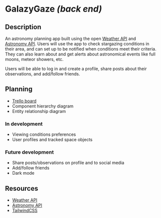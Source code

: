 # GalazyGaze _(back end)_

## Description
An astronomy planning app built using the open [Weather API](https://www.weatherapi.com/) and [Astronomy API](https://astronomyapi.com/). Users will use the app to check stargazing conditions in their area, and can set up to be notified when conditions meet their criteria. They can also learn about and get alerts about astronomical events like full moons, meteor showers, etc.

Users will be able to log in and create a profile, share posts about their observations, and add/follow friends.

## Planning
* [Trello board](https://trello.com/b/MpDEJbwE/ga-capstone)
* Component hierarchy diagram
* Entity relationship diagram

### In development
* Viewing conditions preferences
* User profiles and tracked space objects

### Future development
* Share posts/observations on profile and to social media
* Add/follow friends
* Dark mode

## Resources
* [Weather API](https://www.weatherapi.com/)
* [Astronomy API](https://astronomyapi.com/)
* [TailwindCSS](https://tailwindcss.com/docs/)
